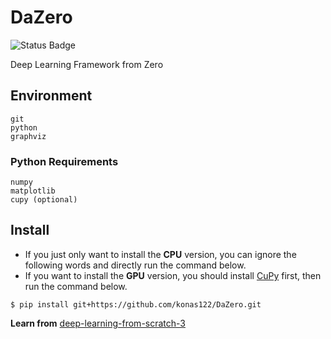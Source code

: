 # DaZero

![Status Badge](https://github.com/konas122/DaZero/actions/workflows/dazero_linux.yml/badge.svg?branch=main)

Deep Learning Framework from Zero

## Environment

```shell
git
python
graphviz
```

### Python Requirements

```shell
numpy
matplotlib
cupy (optional)
```

## Install

* If you just only want to install the **CPU** version, you can ignore the following words and directly run the command below.
* If you want to install the **GPU** version, you should install [CuPy](https://github.com/cupy/cupy) first, then run the command below.

```shell
$ pip install git+https://github.com/konas122/DaZero.git
```

**Learn from** [deep-learning-from-scratch-3](https://github.com/oreilly-japan/deep-learning-from-scratch-3)
